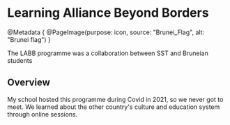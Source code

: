 # Learning Alliance Beyond Borders

@Metadata {
    @PageImage(purpose: icon, source: "Brunei_Flag", alt: "Brunei flag")
}

The LABB programme was a collaboration between SST and Bruneian students

## Overview
My school hosted this programme during Covid in 2021, so we never got to meet. We learned about the other country's culture 
and education system through online sessions.
